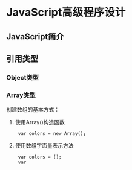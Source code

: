 # JavaScript高级程序设计

## JavaScript简介

## 引用类型

### Object类型

### Array类型

创建数组的基本方式：

1. 使用Array()构造函数

		var colors = new Array();
  
2. 使用数组字面量表示方法

		var colors = []; 
		var

